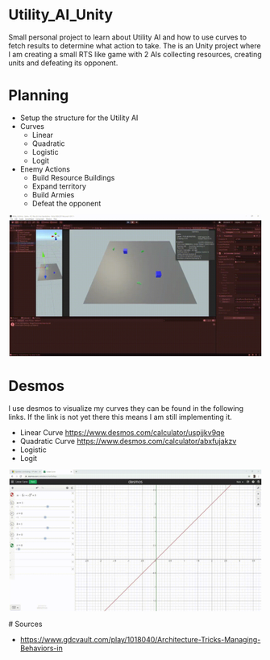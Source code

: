 # Utility_AI_Unity

Small personal project to learn about Utility AI and how to use curves to fetch results to determine what action to take.
The is an Unity project where I am creating a small RTS like game with 2 AIs collecting resources, creating units and defeating its opponent.

# Planning
- Setup the structure for the Utility AI
- Curves
  -   Linear
  -   Quadratic
  -   Logistic
  -   Logit
- Enemy Actions
  -   Build Resource Buildings
  -   Expand territory
  -   Build Armies
  -   Defeat the opponent

<p align="center">
  <img src="https://github.com/NWagter/Utility_AI_Unity/blob/main/Github_Resources/Test_Utility_Inputs_Amount_And_Gain.gif" width="500"/>
</p>
  
# Desmos

I use desmos to visualize my curves they can be found in the following links.
If the link is not yet there this means I am still implementing it.


- Linear Curve https://www.desmos.com/calculator/uspjjkv9qe
- Quadratic Curve https://www.desmos.com/calculator/abxfujakzv
- Logistic
- Logit
<p align="center">
  <img src="https://github.com/NWagter/Utility_AI_Unity/blob/main/Github_Resources/Linear_Curve.gif" width="500"/>
</p>
# Sources

- https://www.gdcvault.com/play/1018040/Architecture-Tricks-Managing-Behaviors-in

